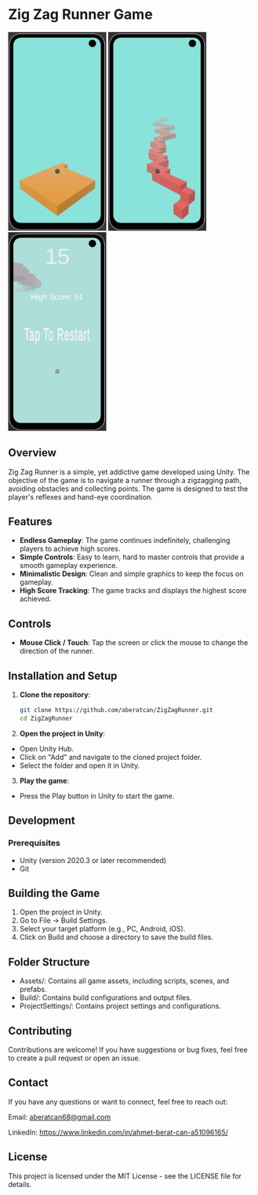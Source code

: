 # Zig Zag Runner Game

<div>   
   <img src="/screenshot.jpg" alt="Zig Zag Runner" width="200"/>
   <img src="/screenshot2.jpg" alt="Zig Zag Runner" width="200"/>
   <img src="/screenshot3.jpg" alt="Zig Zag Runner" width="200"/>
</div>

## Overview

Zig Zag Runner is a simple, yet addictive game developed using Unity. The objective of the game is to navigate a runner through a zigzagging path, avoiding obstacles and collecting points. The game is designed to test the player's reflexes and hand-eye coordination.

## Features

- **Endless Gameplay**: The game continues indefinitely, challenging players to achieve high scores.
- **Simple Controls**: Easy to learn, hard to master controls that provide a smooth gameplay experience.
- **Minimalistic Design**: Clean and simple graphics to keep the focus on gameplay.
- **High Score Tracking**: The game tracks and displays the highest score achieved.

## Controls

- **Mouse Click / Touch**: Tap the screen or click the mouse to change the direction of the runner.

## Installation and Setup

1. **Clone the repository**:
   ```bash
   git clone https://github.com/aberatcan/ZigZagRunner.git
   cd ZigZagRunner

2. **Open the project in Unity**:

- Open Unity Hub.
- Click on "Add" and navigate to the cloned project folder.
- Select the folder and open it in Unity.
    
3. **Play the game**:

- Press the Play button in Unity to start the game.

## Development

### Prerequisites
- Unity (version 2020.3 or later recommended)
- Git

## Building the Game
1. Open the project in Unity.
2. Go to File -> Build Settings.
3. Select your target platform (e.g., PC, Android, iOS).
4. Click on Build and choose a directory to save the build files.

## Folder Structure
- Assets/: Contains all game assets, including scripts, scenes, and prefabs.
- Build/: Contains build configurations and output files.
- ProjectSettings/: Contains project settings and configurations.

## Contributing
Contributions are welcome! If you have suggestions or bug fixes, feel free to create a pull request or open an issue.

## Contact
If you have any questions or want to connect, feel free to reach out:

Email: aberatcan68@gmail.com

LinkedIn: https://www.linkedin.com/in/ahmet-berat-can-a51096165/

## License
This project is licensed under the MIT License - see the LICENSE file for details.
